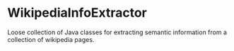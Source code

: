 WikipediaInfoExtractor
======================

Loose collection of Java classes for extracting semantic information from a collection of wikipedia pages.
